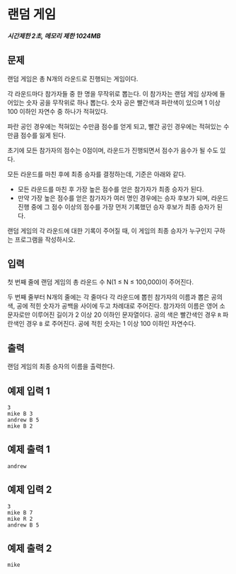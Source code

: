 # 랜덤 게임

##### 시간제한 2초, 메모리 제한 1024MB

## 문제

랜덤 게임은 총 N개의 라운드로 진행되는 게임이다.

각 라운드마다 참가자들 중 한 명을 무작위로 뽑는다. 이 참가자는 랜덤 게임 상자에 들어있는 숫자 공을 무작위로 하나 뽑는다. 숫자 공은 빨간색과 파란색이 있으며 1 이상 100 이하인 자연수 중 하나가 적혀있다.

파란 공인 경우에는 적혀있는 수만큼 점수를 얻게 되고, 빨간 공인 경우에는 적혀있는 수만큼 점수를 잃게 된다.

초기에 모든 참가자의 점수는 0점이며, 라운드가 진행되면서 점수가 음수가 될 수도 있다.

모든 라운드를 마친 후에 최종 승자를 결정하는데, 기준은 아래와 같다.

- 모든 라운드를 마친 후 가장 높은 점수를 얻은 참가자가 최종 승자가 된다.
- 만약 가장 높은 점수를 얻은 참가자가 여러 명인 경우에는 승자 후보가 되며, 라운드 진행 중에 그 점수 이상의 점수를 가장 먼저 기록했던 승자 후보가 최종 승자가 된다.

랜덤 게임의 각 라운드에 대한 기록이 주어질 때, 이 게임의 최종 승자가 누구인지 구하는 프로그램을 작성하시오.



## 입력

첫 번째 줄에 랜덤 게임의 총 라운드 수 N(1 ≤ N ≤ 100,000)이 주어진다.

두 번째 줄부터 N개의 줄에는 각 줄마다 각 라운드에 뽑힌 참가자의 이름과 뽑은 공의 색, 공에 적힌 숫자가 공백을 사이에 두고 차례대로 주어진다. 참가자의 이름은 영어 소문자로만 이루어진 길이가 2 이상 20 이하인 문자열이다. 공의 색은 빨간색인 경우 `R` 파란색인 경우 `B` 로 주어진다. 공에 적힌 숫자는 1 이상 100 이하인 자연수다.




## 출력

랜덤 게임의 최종 승자의 이름을 출력한다.



## 예제 입력 1

```
3
mike B 3
andrew B 5
mike B 2
```



## 예제 출력 1

```
andrew
```



## 예제 입력 2

```
3
mike B 7
mike R 2
andrew B 5
```



## 예제 출력 2

```
mike
```


